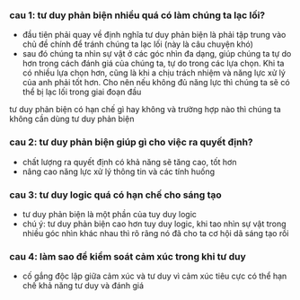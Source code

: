 ### cau 1: tư duy phản biện nhiều quá có làm chúng ta lạc lối?
>>>
- đầu tiên phải quay về định nghĩa tư duy phản biện là phải tập trung
vào chủ đề chính để tránh chúng ta lạc lối (này là câu chuyện khó)
- sau đó chúng ta nhìn sự vật ở các góc nhìn đa dạng, giúp chúng ta tự do
hơn trong cách đánh giá của chúng ta, tự do trong các lựa chọn.
Khi ta có nhiều lựa chọn hơn, cũng là khi a chịu trách nhiệm và năng lực xử lý
của anh phải tốt hơn. Cho nên nếu không đủ năng lực thì chúng ta sẽ có thể bị
lạc lối trong giai đoạn đầu

>>>
tư duy phản biện có hạn chế gì hay không và trường hợp nào thì chúng ta không
cần dùng tư duy phản biện

### cau 2: tư duy phản biện giúp gì cho việc ra quyết định?
- chất lượng ra quyết định có khả năng sẽ tăng cao, tốt hơn
- nâng cao năng lực xử lý thông tin và các tính huống

### cau 3: tư duy logic quá có hạn chế cho sáng tạo
>>>
- tư duy phản biện là một phần của tuy duy logic
- chú ý: tư duy phản biện cao hơn tuy duy logic, khi tao nhìn sự vật
trong nhiều góc nhìn khác nhau thì rõ rãng nó đã cho ta cơ hội dã sáng tạo rồi

### cau 4: làm sao để kiểm soát cảm xúc trong khi tư duy
>>>
- cố gắng độc lập giữa cảm xúc và tư duy vì cảm xúc tiêu cực có thể
hạn chế khả năng tư duy và đánh giá


